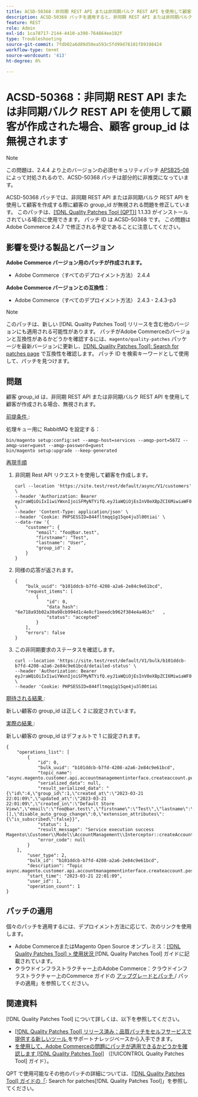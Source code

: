 ```yaml
---
title: ACSD-50368：非同期 REST API または非同期バルク REST API を使用して顧客が作成された場合、顧客 group_id は無視されます
description: ACSD-50368 パッチを適用すると、非同期 REST API または非同期バルク REST API を介してカスタマーが作成されたときにカスタマー group_id が無視されるAdobe Commerceの問題が修正されます。
feature: REST
role: Admin
exl-id: 1ca78717-2144-4410-a398-764864ee182f
type: Troubleshooting
source-git-commit: 7fdb02a6d89d50ea593c5fd99d78101f89198424
workflow-type: tm+mt
source-wordcount: '413'
ht-degree: 0%

---
```


# ACSD-50368：非同期 REST API または非同期バルク REST API を使用して顧客が作成された場合、顧客 group_id は無視されます

>[!NOTE]
>
>この問題は、2.4.4 より上のバージョンの必須セキュリティパッチ [APSB25-08](https://experienceleague.adobe.com/en/docs/commerce-knowledge-base/kb/troubleshooting/known-issues-patches-attached/security-update-available-for-adobe-commerce-apsb25-08) によって対処されるので、ACSD-50368 パッチは部分的に非推奨になっています。

ACSD-50368 パッチでは、非同期 REST API または非同期バルク REST API を使用して顧客を作成する際に顧客の group_id が無視される問題を修正しています。 このパッチは、[[!DNL Quality Patches Tool (QPT)]](https://experienceleague.adobe.com/en/docs/commerce-operations/tools/quality-patches-tool/quality-patches-tool-to-self-serve-quality-patches) 1.1.33 がインストールされている場合に使用できます。 パッチ ID は ACSD-50368 です。 この問題はAdobe Commerce 2.4.7 で修正される予定であることに注意してください。

## 影響を受ける製品とバージョン

**Adobe Commerce バージョン用のパッチが作成されます。**

* Adobe Commerce（すべてのデプロイメント方法） 2.4.4

**Adobe Commerce バージョンとの互換性：**

* Adobe Commerce（すべてのデプロイメント方法） 2.4.3 - 2.4.3-p3

>[!NOTE]
>
>このパッチは、新しい [!DNL Quality Patches Tool] リリースを含む他のバージョンにも適用される可能性があります。 パッチがAdobe Commerceのバージョンと互換性があるかどうかを確認するには、`magento/quality-patches` パッケージを最新バージョンに更新し、[[!DNL Quality Patches Tool]: Search for patches page](<https://experienceleague.adobe.com/tools/commerce-quality-patches/index.html>) で互換性を確認します。 パッチ ID を検索キーワードとして使用して、パッチを見つけます。

## 問題

顧客 group_id は、非同期 REST API または非同期バルク REST API を使用して顧客が作成される場合、無視されます。

<u> 前提条件 </u>:

処理キュー用に RabbitMQ を設定する：

```
bin/magento setup:config:set --amqp-host=services --amqp-port=5672 --amqp-user=guest --amqp-password=guest 
bin/magento setup:upgrade --keep-generated
```

<u> 再現手順 </u>

1. 非同期 Rest API リクエストを使用して顧客を作成します。

   ```
   curl --location 'https://site.test/rest/default/async/V1/customers' \
   --header 'Authorization: Bearer eyJraWQiOiIxIiwiYWxnIjoiSFMyNTYifQ.eyJ1aWQiOjEsInV0eXBpZCI6MiwiaWF0IjoxNjc5NDMzNzcxLCJleHAiOjE2Nzk0MzczNzF9.xau6KyILrkdCY_8K8aMlH4TmqcCXdH4Zcst_CLhdxYY' \
   --header 'Content-Type: application/json' \
   --header 'Cookie: PHPSESSID=844fltmqq1g15qe4ju3l00tiai' \
   --data-raw '{
       "customer": {
           "email": "foo@bar.test",
           "firstname": "Test",
           "lastname": "User",
           "group_id": 2
       }
   }
   ```

1. 同様の応答が返されます。

   ```
   {
       "bulk_uuid": "b101ddcb-b7fd-4208-a2a6-2e84c9e61bcd",
       "request_items": [
           {
               "id": 0,
               "data_hash":   "6e718a93b02a30a98cb994d1c4e8cf1eeedcb962f384e4a463c"   ,
               "status": "accepted"
           }
       ],
       "errors": false
   }
   ```

1. この非同期要求のステータスを確認します。

   ```
   curl --location 'https://site.test/rest/default/V1/bulk/b101ddcb-b7fd-4208-a2a6-2e84c9e61bcd/detailed-status' \
   --header 'Authorization: Bearer eyJraWQiOiIxIiwiYWxnIjoiSFMyNTYifQ.eyJ1aWQiOjEsInV0eXBpZCI6MiwiaWF0IjoxNjc5NDMzNzcxLCJleHAiOjE2Nzk0MzczNzF9.xau6KyILrkdCY_8K8aMlH4TmqcCXdH4Zcst_CLhdxYY' \
   --header 'Cookie: PHPSESSID=844fltmqq1g15qe4ju3l00tiai
   ```

<u> 期待される結果 </u>:

新しい顧客の group_id は正しく 2 に設定されています。

<u> 実際の結果 </u>:

新しい顧客の group_id はデフォルトで 1 に設定されます。

```
{
    "operations_list": [
        {
            "id": 0,
            "bulk_uuid": "b101ddcb-b7fd-4208-a2a6-2e84c9e61bcd",
            "topic_name": "async.magento.customer.api.accountmanagementinterface.createaccount.post",
            "serialized_data": null,
            "result_serialized_data": "{\"id\":4,\"group_id\":1,\"created_at\":\"2023-03-21 22:01:09\",\"updated_at\":\"2023-03-21 22:01:09\",\"created_in\":\"Default Store View\",\"email\":\"foo@bar.test\",\"firstname\":\"Test\",\"lastname\":\"User\",\"store_id\":1,\"website_id\":1,\"addresses\":[],\"disable_auto_group_change\":0,\"extension_attributes\":{\"is_subscribed\":false}}",
            "status": 1,
            "result_message": "Service execution success Magento\\Customer\\Model\\AccountManagement\\Interceptor::createAccount",
            "error_code": null
        }
    ],
        "user_type": 2,
        "bulk_id": "b101ddcb-b7fd-4208-a2a6-2e84c9e61bcd",
        "description": "Topic async.magento.customer.api.accountmanagementinterface.createaccount.post",
        "start_time": "2023-03-21 22:01:09",
        "user_id": 1,
        "operation_count": 1
}
```

## パッチの適用

個々のパッチを適用するには、デプロイメント方法に応じて、次のリンクを使用します。

* Adobe CommerceまたはMagento Open Source オンプレミス：[[!DNL Quality Patches Tool] > 使用状況 ](/help/tools/quality-patches-tool/usage.md) [!DNL Quality Patches Tool] ガイドに記載されています。
* クラウドインフラストラクチャー上のAdobe Commerce：クラウドインフラストラクチャー上のCommerce ガイドの [ アップグレードとパッチ ](https://experienceleague.adobe.com/docs/commerce-cloud-service/user-guide/develop/upgrade/apply-patches.html)/ パッチの適用」を参照してください。

## 関連資料

[!DNL Quality Patches Tool] について詳しくは、以下を参照してください。

* [[!DNL Quality Patches Tool]  リリース済み：品質パッチをセルフサービスで提供する新しいツール ](https://experienceleague.adobe.com/en/docs/commerce-operations/tools/quality-patches-tool/quality-patches-tool-to-self-serve-quality-patches) をサポートナレッジベースから入手できます。
* [ を使用して、Adobe Commerceの問題にパッチが適用できるかどうかを確認します  [!DNL Quality Patches Tool]](/help/tools/quality-patches-tool/patches-available-in-qpt/check-patch-for-magento-issue-with-magento-quality-patches.md) （[!UICONTROL Quality Patches Tool] ガイド）。


QPT で使用可能なその他のパッチの詳細については、[[!DNL Quality Patches Tool] ガイドの「](https://experienceleague.adobe.com/tools/commerce-quality-patches/index.html): Search for patches[!DNL Quality Patches Tool]」を参照してください。
